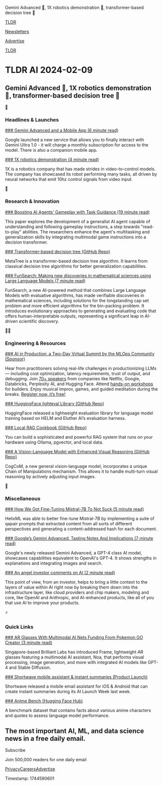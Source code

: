 Gemini Advanced 🚀, 1X robotics demonstration 🤖, transformer-based decision tree 🌲

[TLDR](/)

[Newsletters](/newsletters)

[Advertise](https://advertise.tldr.tech/)

[TLDR](/)

# TLDR AI 2024-02-09

## Gemini Advanced 🚀, 1X robotics demonstration 🤖, transformer-based decision tree 🌲

🚀

### Headlines & Launches

[### Gemini Advanced and a Mobile App (6 minute read)](https://blog.google/products/gemini/bard-gemini-advanced-app/?utm_source=tldrai)

Google launched a new service that allows you to finally interact with Gemini Ultra 1.0 - it will charge a monthly subscription for access to the model. There is also a companion mobile app.

[### 1X robotics demonstration (4 minute read)](https://www.1x.tech/discover/all-neural-networks-all-autonomous-all-1x-speed?utm_source=tldrai)

1X is a robotics company that has made strides in video-to-control models. The company has showcased its robot performing many tasks, all driven by neural networks that emit 10hz control signals from video input.

🧠

### Research & Innovation

[### Boosting AI Agents' Gameplay with Task Guidance (19 minute read)](https://arxiv.org/abs/2402.04154v1?utm_source=tldrai)

This paper explores the development of a generalist AI agent capable of understanding and following gameplay instructions, a step towards "read-to-play" abilities. The researchers enhance the agent's multitasking and generalization skills by integrating multimodal game instructions into a decision transformer.

[### Transformer-based decision tree (GitHub Repo)](https://github.com/evanzhuang/metatree?utm_source=tldrai)

MetaTree is a transformer-based decision tree algorithm. It learns from classical decision tree algorithms for better generalization capabilities.

[### FunSearch: Making new discoveries in mathematical sciences using Large Language Models (7 minute read)](https://deepmind.google/discover/blog/funsearch-making-new-discoveries-in-mathematical-sciences-using-large-language-models/?utm_source=tldrai)

FunSearch, a new AI-powered method that combines Large Language Models with evaluative algorithms, has made verifiable discoveries in mathematical sciences, including solutions for the longstanding cap set problem and more efficient algorithms for the bin-packing problem. It introduces evolutionary approaches to generating and evaluating code that offers human-interpretable outputs, representing a significant leap in AI-driven scientific discovery.

👨‍💻

### Engineering & Resources

[### AI in Production: a Two-Day Virtual Summit by the MLOps Community (Sponsor)](https://home.mlops.community/public/events/ai-in-production-2024-02-15?utm_source=tldr-ai&amp;utm_campaign=20240209)

Hear from practitioners solving real-life challenges in productionizing LLMs — including cost optimization, latency requirements, trust of output, and debugging. Join [70+ speakers](https://home.mlops.community/public/events/ai-in-production-2024-02-15?utm_source=tldr-ai&utm_campaign=20240209) from companies like Netflix, Google, Databricks, Perplexity AI, and Hugging Face. Attend [hands-on workshops](https://home.mlops.community/public/events/ai-in-production-2024-02-15?utm_source=tldr-ai&utm_campaign=20240209) for builders. Enjoy musical improv, games, and guided meditation during the breaks. [Register now, it’s free!](https://home.mlops.community/public/events/ai-in-production-2024-02-15?utm_source=tldr-ai&utm_campaign=20240209)

[### HuggingFace lighteval Library (GitHub Repo)](https://github.com/huggingface/lighteval?utm_source=tldrai)

HuggingFace released a lightweight evaluation library for language model training based on HELM and Eluther AI’s evaluation harness.

[### Local RAG Cookbook (GitHub Repo)](https://github.com/phidatahq/phidata/tree/main/cookbook/local_rag?utm_source=tldrai)

You can build a sophisticated and powerful RAG system that runs on your hardware using Ollama, pgvector, and local data.

[### A Vision-Language Model with Enhanced Visual Reasoning (GitHub Repo)](https://github.com/thudm/cogcom?utm_source=tldrai)

CogCoM, a new general vision-language model, incorporates a unique Chain of Manipulations mechanism. This allows it to handle multi-turn visual reasoning by actively adjusting input images.

🎁

### Miscellaneous

[### How We Got Fine-Tuning Mistral-7B To Not Suck (5 minute read)](https://helixml.substack.com/p/how-we-got-fine-tuning-mistral-7b?utm_source=tldrai)

HelixML was able to better fine-tune Mistral-7B by implementing a suite of qapair prompts that extracted content from all sorts of different perspectives and generating a content-addressed hash for each document.

[### Google’s Gemini Advanced: Tasting Notes And Implications (7 minute read)](https://www.oneusefulthing.org/p/google-gemini-advanced-tasting-notes?utm_source=tldrai)

Google's newly released Gemini Advanced, a GPT-4 class AI model, showcases capabilities equivalent to OpenAI's GPT-4. It shows strengths in explanations and integrating images and search.

[### An angel investor comments on AI (2 minute read)](https://lethain.com/value-accumulation-in-ai/?utm_source=tldrai)

This point of view, from an investor, helps to bring a little context to the layers of value within AI right now by breaking them down into the infrastructure layer, like cloud providers and chip makers, modeling and core, like OpenAI and Anthropic, and AI-enhanced products, like all of you that use AI to improve your products.

⚡️

### Quick Links

[### AR Glasses With Multimodal AI Nets Funding From Pokemon GO Creator (3 minute read)](https://techcrunch.com/2024/02/08/ar-glasses-with-multimodal-ai-attracts-funding-from-pokemon-go-founder/?utm_source=tldrai)

Singapore-based Brilliant Labs has introduced Frame, lightweight AR glasses featuring a multimodal AI assistant, Noa, that performs visual processing, image generation, and more with integrated AI models like GPT-4 and Stable Diffusion.

[### Shortwave mobile assistant & instant summaries (Product Launch)](https://www.shortwave.com/blog/everything-we-shipped-for-ai-launch-week/?utm_source=tldrai)

Shortwave released a mobile email assistant for iOS & Android that can create instant summaries during its AI Launch Week last week.

[### Anime Bench (Hugging Face Hub)](https://huggingface.co/datasets/VatsaDev/animebench-alpha?utm_source=tldrai)

A benchmark dataset that contains facts about various anime characters and quotes to assess language model performance.

## The most important AI, ML, and data science news in a free daily email.

Subscribe

Join 500,000 readers for one daily email

[Privacy](/privacy)[Careers](https://jobs.ashbyhq.com/tldr.tech)[Advertise](/ai/advertise)

Timestamp: 1744590601
